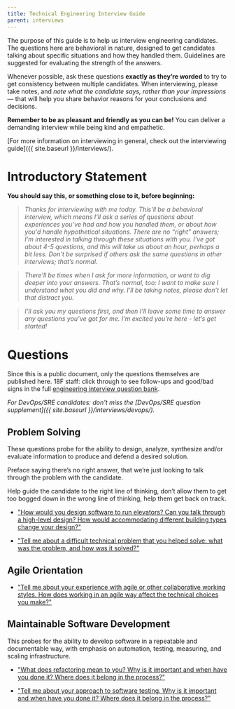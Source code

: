```yaml
---
title: Technical Engineering Interview Guide
parent: interviews
---
```


The purpose of this guide is to help us interview engineering candidates. The
questions here are behavioral in nature, designed to get candidates
talking about specific situations and how they handled them. Guidelines
are suggested for evaluating the strength of the answers.

Whenever possible, ask these questions **exactly as they’re worded** to
try to get consistency between multiple candidates. When interviewing,
please take notes, and *note what the candidate says, rather than your
impressions* — that will help you share behavior reasons for your
conclusions and decisions.

**Remember to be as pleasant and friendly as you can be!** You can deliver
a demanding interview while being kind and empathetic.

[For more information on interviewing in general, check out the interviewing guide]({{ site.baseurl }}/interviews/).

# Introductory Statement

**You should say this, or something close to it, before beginning:**

> *Thanks for interviewing with me today. This’ll be a behavioral interview,
which means I’ll ask a series of questions about experiences you’ve had and how
you handled them, or about how you'd handle hypothetical situations. There are
no “right” answers; I’m interested in talking through these situations with you.
I’ve got about 4-5 questions, and this will take us about an hour, perhaps a bit
less. Don’t be surprised if others ask the same questions in other interviews;
that’s normal.*

> *There’ll be times when I ask for more information, or want to dig deeper
into your answers. That’s normal, too: I want to make sure I understand what
you did and why. I’ll be taking notes, please don’t let that distract you.*

> *I’ll ask you my questions first, and then I’ll leave some time to answer
any questions you’ve got for me. I’m excited you’re here - let’s get
started!*

# Questions

Since this is a public document, only the questions themselves are published
here. 18F staff: click through to see follow-ups and good/bad signs in the
full [engineering interview question bank](https://docs.google.com/document/d/1oYmx_93-mq2QrqICCo8SNk8hHmnPPonPA1kg0vhy540/edit#).

*For DevOps/SRE candidates: don't miss the [DevOps/SRE question supplement]({{ site.baseurl }}/interviews/devops/).*

## Problem Solving

These questions probe for the ability to design, analyze, synthesize and/or evaluate information
to produce and defend a desired solution.

Preface saying there’s no right answer, that we’re just looking to talk through the problem with the candidate.

Help guide the candidate to the right line of thinking, don’t allow them to get too bogged down in the wrong line of thinking, help them get back on track.

* ["How would you design software to run elevators? Can you talk through a high-level design? How would accommodating different building types change your design?"](https://docs.google.com/document/d/1oYmx_93-mq2QrqICCo8SNk8hHmnPPonPA1kg0vhy540/edit#heading=h.tgd47iei6k4w)

* ["Tell me about a difficult technical problem that you helped solve: what was the problem, and how was it solved?"](https://docs.google.com/document/d/1oYmx_93-mq2QrqICCo8SNk8hHmnPPonPA1kg0vhy540/edit#heading=h.ory7bezha9al)

## Agile Orientation

* ["Tell me about your experience with agile or other collaborative working styles. How does working in an agile way affect the technical choices you make?"](https://docs.google.com/document/d/1oYmx_93-mq2QrqICCo8SNk8hHmnPPonPA1kg0vhy540/edit#heading=h.p3zgydisjuv3)

## Maintainable Software Development

This probes for the ability to develop software in a repeatable and documentable way, with emphasis on automation, testing, measuring, and scaling infrastructure.

* ["What does refactoring mean to you? Why is it important and when have you done it? Where does it belong in the process?"](https://docs.google.com/document/d/1oYmx_93-mq2QrqICCo8SNk8hHmnPPonPA1kg0vhy540/edit#heading=h.iiceusfwxdz6)

* ["Tell me about your approach to software testing. Why is it important and when have you done it? Where does it belong in the process?"](https://docs.google.com/document/d/1oYmx_93-mq2QrqICCo8SNk8hHmnPPonPA1kg0vhy540/edit#heading=h.8vmh70tr7j6b)
